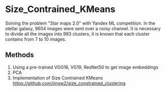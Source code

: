 # Size_Contrained_KMeans
Solving the problem "Star maps 2.0" with Yandex ML competition. In the stellar galaxy, 9604 images were sent over a noisy channel. It is necessary to divide all the images into 983 clusters, it is known that each cluster contains from 7 to 10 images.
## Methods
1. Using a pre-trained VGG16, VG19, ResNet50 to get image embeddings
2. PCA
3. Implementation of Size Contrained KMeans https://github.com/jingw2/size_constrained_clustering
